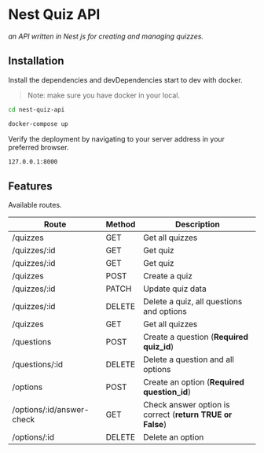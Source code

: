 # Nest Quiz API
_an API written in Nest js for creating and managing quizzes._

## Installation

Install the dependencies and devDependencies start to dev with docker.
> Note: make sure you have docker in your local.
```sh
cd nest-quiz-api

docker-compose up
```

Verify the deployment by navigating to your server address in
your preferred browser.

```sh
127.0.0.1:8000
```

## Features

Available routes.

| Route | Method | Description |
| ------ | ------ | ------ |
| /quizzes | GET | Get all quizzes |
| /quizzes/:id | GET | Get quiz |
| /quizzes/:id | GET | Get quiz |
| /quizzes | POST | Create a quiz |
| /quizzes/:id | PATCH | Update quiz data |
| /quizzes/:id | DELETE | Delete a quiz, all questions and options |
| /quizzes | GET | Get all quizzes |
| /questions | POST | Create a question (**Required quiz_id**) |
| /questions/:id | DELETE | Delete a question and all options |
| /options | POST | Create an option (**Required question_id**) |
| /options/:id/answer-check | GET | Check answer option is correct (**return TRUE or False**) |
| /options/:id | DELETE | Delete an option |


